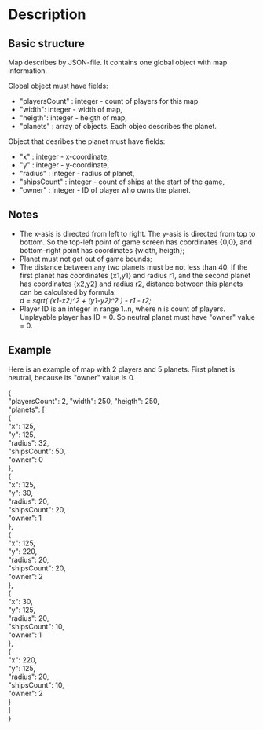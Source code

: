 Description
=======================
Basic structure
---------------
Map describes by JSON-file. It contains one global object with map information.

Global object must have fields:
* "playersCount" : integer - count of players for this map
* "width": integer - width of map,
* "heigth": integer - heigth of map,
* "planets" : array of objects. Each objec describes the planet.

Object that desribes the planet must have fields:
* "x" : integer - x-coordinate,
* "y" : integer - y-coordinate,
* "radius" : integer - radius of planet,
* "shipsCount" : integer - count of ships at the start of the game,
* "owner" : integer - ID of player who owns the planet.


Notes
-------
* The x-asis is directed from left to right. The y-asis is directed from top to bottom. So the top-left point of game screen has coordinates {0,0}, and bottom-right point has coordinates {width, heigth};
* Planet must not get out of game bounds;
* The distance between any two planets must be not less than 40. If the first planet has coordinates {x1,y1} and radius r1, and the second planet has coordinates {x2,y2} and radius r2, distance between this planets can be calculated by formula:  
    *d = sqrt( (x1-x2)^2 + (y1-y2)^2 ) - r1 - r2;*
* Player ID is an integer in range 1..n, where n is count of players. Unplayable player has ID = 0. So neutral planet must have "owner" value = 0.

Example
-------
Here is an example of map with 2 players and 5 planets. First planet is neutral, because its "owner" value is 0.

{  
  "playersCount": 2,
  "width": 250,
  "heigth": 250,  
  "planets": [  
    {  
      "x": 125,  
      "y": 125,  
      "radius": 32,  
      "shipsCount": 50,  
      "owner": 0  
    },  
    {  
      "x": 125,  
      "y": 30,  
      "radius": 20,  
      "shipsCount": 20,  
      "owner": 1  
    },  
    {  
      "x": 125,  
      "y": 220,  
      "radius": 20,  
      "shipsCount": 20,  
      "owner": 2  
    },  
    {  
      "x": 30,  
      "y": 125,  
      "radius": 20,  
      "shipsCount": 10,  
      "owner": 1  
    },  
    {  
      "x": 220,  
      "y": 125,  
      "radius": 20,  
      "shipsCount": 10,  
      "owner": 2  
    }  
  ]  
}  